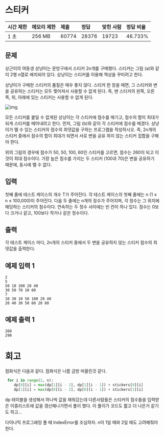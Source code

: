 # 스티커 

| 시간 제한 | 메모리 제한 | 제출  | 정답  | 맞힌 사람 | 정답 비율 |
| :-------- | :---------- | :---- | :---- | :-------- | :-------- |
| 1 초      | 256 MB      | 60774 | 28376 | 19723     | 46.733%   |

## 문제

상근이의 여동생 상냥이는 문방구에서 스티커 2n개를 구매했다. 스티커는 그림 (a)와 같이 2행 n열로 배치되어 있다. 상냥이는 스티커를 이용해 책상을 꾸미려고 한다.

상냥이가 구매한 스티커의 품질은 매우 좋지 않다. 스티커 한 장을 떼면, 그 스티커와 변을 공유하는 스티커는 모두 찢어져서 사용할 수 없게 된다. 즉, 뗀 스티커의 왼쪽, 오른쪽, 위, 아래에 있는 스티커는 사용할 수 없게 된다.

![img](https://www.acmicpc.net/upload/images/sticker.png)

모든 스티커를 붙일 수 없게된 상냥이는 각 스티커에 점수를 매기고, 점수의 합이 최대가 되게 스티커를 떼어내려고 한다. 먼저, 그림 (b)와 같이 각 스티커에 점수를 매겼다. 상냥이가 뗄 수 있는 스티커의 점수의 최댓값을 구하는 프로그램을 작성하시오. 즉, 2n개의 스티커 중에서 점수의 합이 최대가 되면서 서로 변을 공유 하지 않는 스티커 집합을 구해야 한다.

위의 그림의 경우에 점수가 50, 50, 100, 60인 스티커를 고르면, 점수는 260이 되고 이 것이 최대 점수이다. 가장 높은 점수를 가지는 두 스티커 (100과 70)은 변을 공유하기 때문에, 동시에 뗄 수 없다.

## 입력

첫째 줄에 테스트 케이스의 개수 T가 주어진다. 각 테스트 케이스의 첫째 줄에는 n (1 ≤ n ≤ 100,000)이 주어진다. 다음 두 줄에는 n개의 정수가 주어지며, 각 정수는 그 위치에 해당하는 스티커의 점수이다. 연속하는 두 정수 사이에는 빈 칸이 하나 있다. 점수는 0보다 크거나 같고, 100보다 작거나 같은 정수이다. 

## 출력

각 테스트 케이스 마다, 2n개의 스티커 중에서 두 변을 공유하지 않는 스티커 점수의 최댓값을 출력한다.

## 예제 입력 1 

```
2
5
50 10 100 20 40
30 50 70 10 60
7
10 30 10 50 100 20 40
20 40 30 50 60 20 80
```

## 예제 출력 1 

```
260
290
```

# 회고

점화식은 다음과 같다. 점화식은 나름 금방 떠올린것 같다.

```python
 for i in range(2, n):
    dp[0][i] = max(dp[1][i - 2], dp[1][i - 1]) + stickers[0][i]
    dp[1][i] = max(dp[0][i - 2], dp[0][i - 1]) + stickers[1][i]
```

dp 테이블을 생성해서 하나씩 값을 채워갔는데 다른사람들은 스티커의 점수들을 입력받은 이중리스트에 값을 갱신해나가면서 풀이 했다. 이 풀이가 코드도 짧고 더 나은거 같기도 하고...

다이나믹 프로그래밍 풀 때 IndexError를 조심하자. n이 1일 때와 2일 때도 고려해줘야 한다.